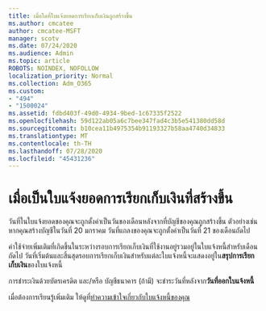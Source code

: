 ```yaml
---
title: เมื่อใดที่ใบแจ้งยอดการเรียกเก็บเงินถูกสร้างขึ้น
ms.author: cmcatee
author: cmcatee-MSFT
manager: scotv
ms.date: 07/24/2020
ms.audience: Admin
ms.topic: article
ROBOTS: NOINDEX, NOFOLLOW
localization_priority: Normal
ms.collection: Adm_O365
ms.custom:
- "494"
- "1500024"
ms.assetid: fdbd403f-49d0-4934-9bed-1c67335f2522
ms.openlocfilehash: 59d122ab05a6c7bee347fad4c3b5e541380dd58d
ms.sourcegitcommit: b10cea11b4975354b91193327b58aa4740d34833
ms.translationtype: MT
ms.contentlocale: th-TH
ms.lasthandoff: 07/28/2020
ms.locfileid: "45431236"
---
```

# <a name="when-is-the-billing-statement-generated"></a>เมื่อเป็นใบแจ้งยอดการเรียกเก็บเงินที่สร้างขึ้น

วันที่ในใบแจ้งยอดของคุณจะถูกตั้งค่าเป็นวันของเดือนหลังจากที่บัญชีของคุณถูกสร้างขึ้น ตัวอย่างเช่น หากคุณสร้างบัญชีในวันที่ 20 มกราคม วันที่แถลงของคุณจะถูกตั้งค่าเป็นวันที่ 21 ของเดือนถัดไป

ค่าใช้จ่ายเพิ่มเติมที่เกิดขึ้นในระหว่างรอบการเรียกเก็บเงินที่ใช้งานอยู่รวมอยู่ในใบแจ้งหนี้สําหรับเดือนถัดไป วันที่เริ่มต้นและสิ้นสุดรอบการเรียกเก็บเงินสําหรับแต่ละใบแจ้งหนี้จะแสดงอยู่ใน**สรุปการเรียกเก็บเงิน**ของใบแจ้งหนี้

การชําระเงินด้วยบัตรเครดิต และ/หรือ บัญชีธนาคาร (ถ้ามี) จะชําระวันที่หลังจาก**วันที่ออกใบแจ้งหนี้**
  
เมื่อต้องการเรียนรู้เพิ่มเติม ให้ดูที่[ทําความเข้าใจเกี่ยวกับใบแจ้งหนี้ของคุณ](https://docs.microsoft.com/microsoft-365/commerce/billing-and-payments/understand-your-invoice2)